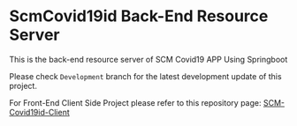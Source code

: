 # ScmCovid19id Back-End Resource Server
 
 This is the back-end resource server of SCM Covid19 APP
 Using Springboot
 
 Please check `Development` branch for the latest development update of this project.
 
 For Front-End Client Side Project please refer to this repository page:
 [SCM-Covid19id-Client](https://github.com/andiads/scm-covid19id-client)
 

